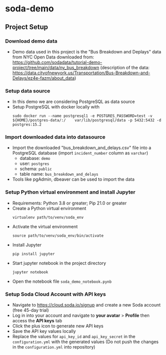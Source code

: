 # soda-demo

## Project Setup

### Download demo data
- Demo data used in this project is the "Bus Breakdown and Deplays" data from NYC Open Data downloaded from: https://github.com/sodadata/tutorial-demo-project/tree/main/data/ny_bus_breakdown (description of the data: https://data.cityofnewyork.us/Transportation/Bus-Breakdown-and-Delays/ez4e-fazm/about_data)

### Setup data source
- In this demo we are considering PostgreSQL as data source
- Setup PostgreSQL with docker locally with
    ```
    sudo docker run --name postgresql1 -e POSTGRES_PASSWORD=test -v ${HOME}/postgres-data/:/    var/lib/postgresql/data -p 5432:5432 -d postgres:15.2
    ```

### Import downloaded data into datasource
- Import the downloaded "bus_breakdown_and_delays.csv" file into a PostgreSQL database (import `incident_number` column as `varchar`)
    - database: `demo`
    - user: `postgres`
    - schema: `public`
    - table name: `bus_breakdown_and_delays`
- Tools like pgAdmin, dbeaver can be used to import the data

### Setup Python virtual environment and install Jupyter
- Requirements: Python 3.8 or greater; Pip 21.0 or greater
- Create a Python virtual environment
    ```
    virtualenv path/to/venv/soda_env
    ```
- Activate the virtual environment
    ```
    source path/to/venv/soda_env/bin/activate
    ```
- Install Jupyter
    ```
    pip install jupyter
    ```
- Start jupyter notebook in the project directory
    ```
    jupyter notebook
    ```
- Open the notebook file `soda_demo_notebook.pynb`

### Setup Soda Cloud Account with API keys
- Navigate to https://cloud.soda.io/signup and create a new Soda account (free 45-day trial)
- Log in into your account and navigate to **your avatar** > **Profile** then access the **API keys** tab
- Click the plus icon to generate new API keys
- Save the API key values locally
- Replace the values for `api_key_id` and `api_key_secret` in the `configuration.yml` with the generated values (Do not push the changes in the `configuration.yml` into repository)